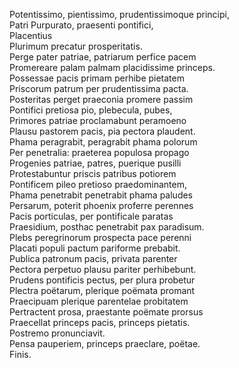 Potentissimo, pientissimo, prudentissimoque principi,  
Patri Purpurato, praesenti pontifici,  
Placentius  
Plurimum precatur prosperitatis.  
Perge pater patriae, patriarum perfice pacem  
Promereare palam palmam placidissime princeps.  
Possessae pacis primam perhibe pietatem  
Priscorum patrum per prudentissima pacta.  
Posteritas perget praeconia promere passim  
Pontifici pretiosa pio, plebecula, pubes,  
Primores patriae proclamabunt peramoeno  
Plausu pastorem pacis, pia pectora plaudent.  
Phama peragrabit, peragrabit phama polorum  
Per penetralia: praeterea populosa propago  
Progenies patriae, patres, puerique pusilli  
Protestabuntur priscis patribus potiorem  
Pontificem pileo pretioso praedominantem,  
Phama penetrabit penetrabit phama paludes  
Persarum, poterit phoenix proferre perennes  
Pacis porticulas, per pontificale paratas  
Praesidium, posthac penetrabit pax paradisum.  
Plebs peregrinorum prospecta pace perenni  
Placati populi pactum pariforme prebabit.  
Publica patronum pacis, privata parenter  
Pectora perpetuo plausu pariter perhibebunt.  
Prudens pontificis pectus, per plura probetur  
Plectra poëtarum, plerique poëmata promant   
Praecipuam plerique parentelae probitatem   
Pertractent prosa, praestante poëmate prorsus   
Praecellat princeps pacis, princeps pietatis.  
Postremo pronunciavit.  
Pensa pauperiem, princeps praeclare, poëtae.  
Finis.  
